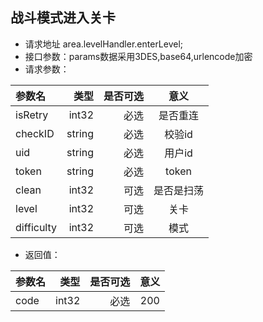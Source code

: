 
## **战斗模式进入关卡**
- 请求地址 area.levelHandler.enterLevel;
- 接口参数：params数据采用3DES,base64,urlencode加密
- 请求参数：

| 参数名        |  类型    | 是否可选  | 意义  |
| :--------    | --------:|---------:| :--: |
| isRetry      | int32    | 必选     | 是否重连  |
| checkID      | string   | 必选     | 校验id  |
| uid       | string   | 必选     | 用户id   |
| token       | string   | 必选     | token   |
| clean      | int32    | 可选     | 是否是扫荡  |
| level      | int32    | 可选     | 关卡  |
| difficulty      | int32    | 可选     | 模式  |

- 返回值：

| 参数名        |  类型    | 是否可选  | 意义  |
| :--------    | --------:|---------:| :--: |
| code       | int32    | 必选     | 200|